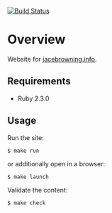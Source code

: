 [![Build Status](https://travis-ci.org/jacebrowning/jacebrowning.info.svg?branch=master)](https://travis-ci.org/jacebrowning/jacebrowning.info)

# Overview

Website for [jacebrowning.info](https://jacebrowning.info/).

## Requirements

* Ruby 2.3.0

## Usage

Run the site:

```
$ make run
```

or additionally open in a browser:

```
$ make launch
```

Validate the content:

```
$ make check
```
